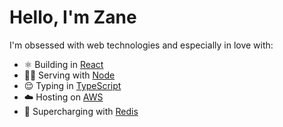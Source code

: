 # Hello, I'm Zane

I'm obsessed with web technologies and especially in love with:

- ⚛️ Building in [React](https://reactjs.org)
- 🧑‍🍳 Serving with [Node](https://nodejs.org)
- 😌 Typing in [TypeScript](https://www.typescriptlang.org)
- ☁️ Hosting on [AWS](https://aws.amazon.com)
- 💪 Supercharging with [Redis](https://redis.io)
